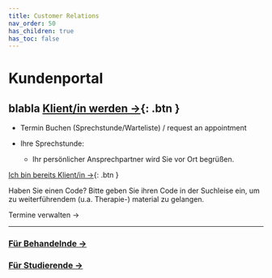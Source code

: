 ```yaml
---
title: Customer Relations
nav_order: 50
has_children: true
has_toc: false
---
```


# Kundenportal 
## blabla [Klient/in werden →](//welcome.maiahealth.de){: .btn }
- Termin Buchen (Sprechstunde/Warteliste) / request an appointment

- Ihre Sprechstunde:
	- Ihr persönlicher Ansprechpartner wird Sie vor Ort begrüßen.


[Ich bin bereits Klient/in →](//booking.maiahealth.de){: .btn }

Haben Sie einen Code? Bitte geben Sie ihren Code in der Suchleise ein, um zu weiterführendem (u.a. Therapie-) material zu gelangen.

Termine verwalten →

---

### [Für Behandelnde →](/res)
### [Für Studierende →](/oer)